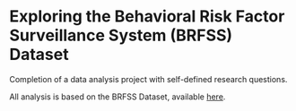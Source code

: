 # Exploring the Behavioral Risk Factor Surveillance System (BRFSS) Dataset

Completion of a data analysis project with self-defined research questions.

All analysis is based on the BRFSS Dataset, available [here](https://d18ky98rnyall9.cloudfront.net/_384b2d9eda4b29131fb681b243a7767d_brfss2013.RData?Expires=1467331200&Signature=btB01iEmN49BfUT-ycJ1wlrBCgcKvMWrdbMsuWW2F4DfqsrCRxEnfzz12~3hM5eaGDCyflTQ9nPk3pY1DaWZ-05U609~meb7wIJD4sIft-FUutBWzcA6ndT3Swy9sEudjsTgs3exH6e-LTkSqMDAna6a0p~Z12UbOTOopUBLR1I_&Key-Pair-Id=APKAJLTNE6QMUY6HBC5A).
